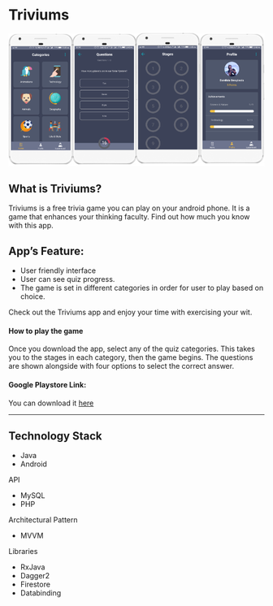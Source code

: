 # Triviums

![](https://raw.githubusercontent.com/princessdharmy/triviums/master/image.png?token=AaF3zTJ623sHTTOeWCj_MlAjlovxCOYHks5b8qLiwA%3D%3D)

## What is Triviums?
Triviums is a free trivia game you can play on your android phone. It is a game that enhances your thinking faculty. 
Find out how much you know with this app.

## App’s Feature:
* User friendly interface
* User can see quiz progress. 
* The game is set in different categories in order for user to play based on choice. 

Check out the Triviums app and enjoy your time with exercising your wit.

#### How to play the game
Once you download the app, select any of the quiz categories. This takes you to the stages in each category, then the game begins. 
The questions are shown alongside with four options to select the correct answer. 

#### Google Playstore Link:
You can download it [here](https://play.google.com/store/apps/details?id=com.app.horizon)
***
## Technology Stack
* Java
* Android

API
* MySQL
* PHP

Architectural Pattern
* MVVM

Libraries
* RxJava
* Dagger2
* Firestore
* Databinding
